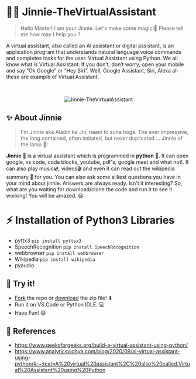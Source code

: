 # 🧞‍♀️ Jinnie-TheVirtualAssistant

> Hello Master!
> I am your Jinnie. Let's make some magic!💫 Please tell me how may I help you ?

A virtual assistant, also called an AI assistant or digital assistant, is an application program that understands natural language voice commands and completes tasks for the user. Virtual Assistant using Python. We all know what is Virtual Assistant. If you don’t, don’t worry, open your mobile and say “Ok Google” or “Hey Siri”. Well, Google Assistant, Siri, Alexa all these are example of Virtual Assistant.

<br>
<p align="center"><img src="https://image.freepik.com/free-vector/users-buying-smart-speaker-applications-online-illustration_335657-362.jpg" alt="Jinnie-TheVirtualAssistant"></p>

## ✨ About Jinnie
> I'm Jinnie aka Aladin ka Jin, naam to suna hoga. The ever impressive, the long contained, often imitated, but never duplicated … Jinnie of the lamp 🔮!

**Jinnie** 🌈 is a virtual assistant which is programmed in **python** 🐍. It can open google, vs code, code blocks, youtube, pdf's, google meet and what not!. It can also play music💿, videos🎬 and even it can read out the wikipedia summary 🔎 for you. You can also ask some silliest questions you have in your mind about jinnie. Answers are always ready. Isn't it interesting? So, what are you waiting for download/clone the code and run it to see it working! You will be amazed. 😃

# ⚡ Installation of Python3 Libraries
- pyttx3
``pip install pyttsx3``
- SpeechRecognition
``pip install SpeechRecognition``
- webbrowser
``pip install webbrowser``
- Wikipedia
``pip install wikipedia``
- pyaudio

## 💬 Try it!
- [Fork]() the repo or [download](https://github.com/Aayushi-Mittal/Jinnie-TheVirtualAssistant/archive/refs/heads/main.zip) the zip file! ⬇
- Run it on VS Code or Python IDLE. 💻
- Have Fun! 😄

## 🔰 References
- https://www.geeksforgeeks.org/build-a-virtual-assistant-using-python/
- https://www.analyticsvidhya.com/blog/2020/09/ai-virtual-assistant-using-python/#:~:text=A%20virtual%20assistant%2C%20also%20called,Virtual%20Assistant%20using%20Python
